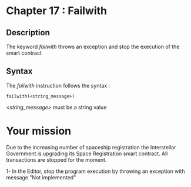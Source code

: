 # Chapter 17 : Failwith

## Description

The keyword _failwith_ throws an exception and stop the execution of the smart contract

## Syntax

The _failwith_ instruction follows the syntax :

```
failwith(<string_message>)
```

_<string_message>_ must be a string value

# Your mission

Due to the increasing number of spaceship registration the Interstellar Government is upgrading its Space Registration smart contract. All transactions are stopped for the moment.

<!-- prettier-ignore -->
1- In the Editor, stop the program execution by throwing an exception with message "Not implemented"
